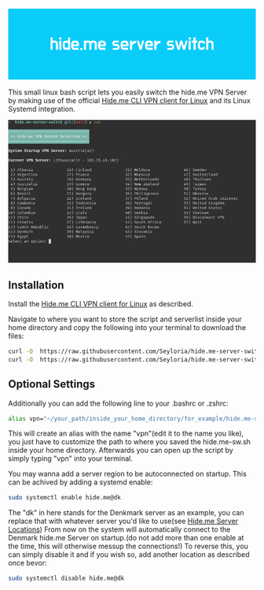 ![Showcase](/hide.me-sw-banner.png)

This small linux bash script lets you easily switch the hide.me VPN Server by making use of the official [Hide.me CLI VPN client for Linux](https://github.com/eventure/hide.client.linux) and its Linux Systemd integration.

![Showcase](/example-sw.jpg)

## Installation
Install the [Hide.me CLI VPN client for Linux](https://github.com/eventure/hide.client.linux) as described.

Navigate to where you want to store the script and serverlist inside your home directory and copy the following into your terminal to download the files:
```sh
curl -O  https://raw.githubusercontent.com/Seyloria/hide.me-server-switch/main/hide.me-sw.sh
curl -O  https://raw.githubusercontent.com/Seyloria/hide.me-server-switch/main/serverlist.txt
```

## Optional Settings
Additionally you can add the following line to your .bashrc or .zshrc:
```sh
alias vpn="~/your_path/inside_your_home_directory/for_example/hide.me-sw.sh"
```
This will create an alias with the name "vpn"(edit it to the name you like), you just have to customize the path to where you saved the hide.me-sw.sh inside your home directory.
Afterwards you can open up the script by simply typing "vpn" into your terminal.


You may wanna add a server region to be autoconnected on startup.
This can be achived by adding a systemd enable:
```sh
sudo systemctl enable hide.me@dk
```
The "dk" in here stands for the Denkmark server as an example, you can replace that with whatever server you'd like to use(see [Hide.me Server Locations](https://member.hide.me/en/server-status))
From now on the system will automatically connect to the Denmark hide.me Server on startup.(do not add more than one enable at the time, this will otherwise messup the connections!)
To reverse this, you can simply disable it and if you wish so, add another location as described once bevor:
```sh
sudo systemctl disable hide.me@dk
```
